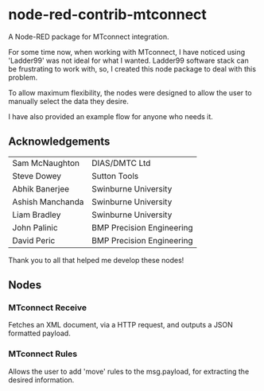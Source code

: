 # node-red-contrib-mtconnect

A Node-RED package for MTconnect integration.

For some time now, when working with MTconnect, I have noticed using 'Ladder99' was not ideal for what I wanted. Ladder99 software stack can be frustrating to work with, so, I created this node package to deal with this problem. 

To allow maximum flexibility, the nodes were designed to allow the user to manually select the data they desire.

I have also provided an example flow for anyone who needs it. 


## Acknowledgements

|                 |                          |
| -------------   |-------------             |
| Sam McNaughton  | DIAS/DMTC Ltd            |
| Steve Dowey     | Sutton Tools             |
| Abhik Banerjee  | Swinburne University     |
| Ashish Manchanda | Swinburne University     |
| Liam Bradley    | Swinburne University     |
| John Palinic    | BMP Precision Engineering|
| David Peric     | BMP Precision Engineering|

Thank you to all that helped me develop these nodes!

## Nodes

### MTconnect Receive

Fetches an XML document, via a HTTP request, and outputs a JSON formatted payload.

### MTconnect Rules

Allows the user to add 'move' rules to the msg.payload, for extracting the desired information.
